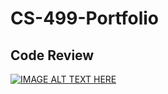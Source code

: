 # CS-499-Portfolio

## Code Review
[![IMAGE ALT TEXT HERE](https://img.youtube.com/vi/watch?v=yPbmKRITnHs/0.jpg)](https://www.youtube.com/watch?v=yPbmKRITnHs)
